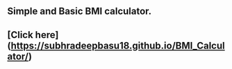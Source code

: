 ## Simple and Basic BMI calculator.
## [Click here] (https://subhradeepbasu18.github.io/BMI_Calculator/)
